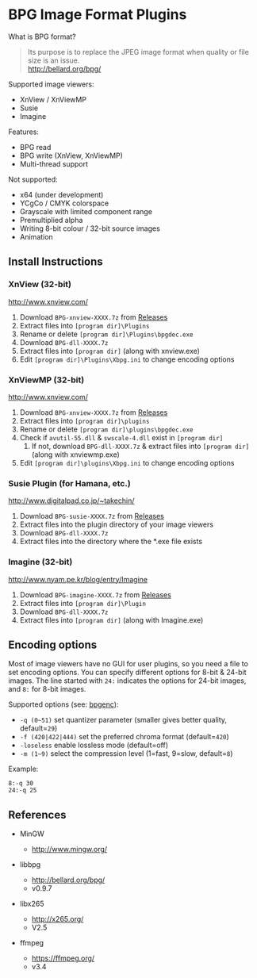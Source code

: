 # BPG Image Format Plugins

What is BPG format?
> Its purpose is to replace the JPEG image format when quality or file size is an issue.<br>
> http://bellard.org/bpg/

Supported image viewers:
- XnView / XnViewMP
- Susie
- Imagine

Features:
- BPG read
- BPG write (XnView, XnViewMP)
- Multi-thread support

Not supported:
- x64 (under development)
- YCgCo / CMYK colorspace
- Grayscale with limited component range
- Premultiplied alpha
- Writing 8-bit colour / 32-bit source images
- Animation

## Install Instructions

### XnView (32-bit)
http://www.xnview.com/

1. Download `BPG-xnview-XXXX.7z` from [Releases](https://github.com/leavinel/bpg_plugins/releases)
1. Extract files into `[program dir]\Plugins`
1. Rename or delete `[program dir]\Plugins\bpgdec.exe`
1. Download `BPG-dll-XXXX.7z`
1. Extract files into `[program dir]` (along with xnview.exe)
1. Edit `[program dir]\Plugins\Xbpg.ini` to change encoding options


### XnViewMP (32-bit)
http://www.xnview.com/

1. Download `BPG-xnview-XXXX.7z` from [Releases](https://github.com/leavinel/bpg_plugins/releases)
1. Extract files into `[program dir]\plugins`
1. Rename or delete `[program dir]\plugins\bpgdec.exe`
1. Check if `avutil-55.dll` & `swscale-4.dll` exist in `[program dir]`
   1. If not, download `BPG-dll-XXXX.7z` & extract files into `[program dir]` (along with xnviewmp.exe)
1. Edit `[program dir]\plugins\Xbpg.ini` to change encoding options


### Susie Plugin (for Hamana, etc.)
http://www.digitalpad.co.jp/~takechin/

1. Download `BPG-susie-XXXX.7z` from [Releases](https://github.com/leavinel/bpg_plugins/releases)
1. Extract files into the plugin directory of your image viewers
1. Download `BPG-dll-XXXX.7z`
1. Extract files into the directory where the *.exe file exists


### Imagine (32-bit)
http://www.nyam.pe.kr/blog/entry/Imagine

1. Download `BPG-imagine-XXXX.7z` from [Releases](https://github.com/leavinel/bpg_plugins/releases)
1. Extract files into `[program dir]\Plugin`
1. Download `BPG-dll-XXXX.7z`
1. Extract files into `[program dir]` (along with Imagine.exe)


## Encoding options
Most of image viewers have no GUI for user plugins, so you need a file to set encoding options.
You can specify different options for 8-bit & 24-bit images.
The line started with `24:` indicates the options for 24-bit images, and `8:` for 8-bit images.

Supported options (see: [bpgenc](http://bellard.org/bpg/)):
- `-q (0~51)` set quantizer parameter (smaller gives better quality, default=`29`)
- `-f (420|422|444)` set the preferred chroma format (default=`420`)
- `-loseless` enable lossless mode (default=off)
- `-m (1~9)` select the compression level (1=fast, 9=slow, default=`8`)


Example:
```
8:-q 30
24:-q 25
```

## References

- MinGW
  - http://www.mingw.org/

- libbpg
  - http://bellard.org/bpg/
  - v0.9.7

- libx265
  - http://x265.org/
  - V2.5

- ffmpeg
  - https://ffmpeg.org/
  - v3.4

